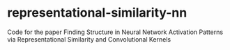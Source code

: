 # representational-similarity-nn
Code for the paper Finding Structure in Neural Network Activation Patterns via Representational Similarity and Convolutional Kernels
